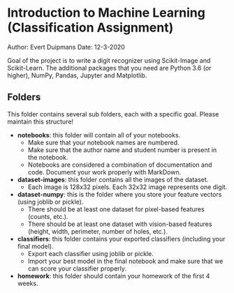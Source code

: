 # Introduction to Machine Learning (Classification Assignment)
Author: Evert Duipmans
Date: 12-3-2020

Goal of the project is to write a digit recognizer using Scikit-Image and Scikit-Learn. The additional packages that you need are Python 3.6 (or higher), NumPy, Pandas, Jupyter and Matplotlib.

## Folders
This folder contains several sub folders, each with a specific goal. Please maintain this structure!

- **notebooks**: this folder will contain all of your notebooks.
    - Make sure that your notebook names are numbered.
    - Make sure that the author name and student number is present in the notebook.
    - Notebooks are considered a combination of documentation and code. Document your work properly with MarkDown.
- **dataset-images**: this folder contains all the images of the dataset.
    - Each image is 128x32 pixels. Each 32x32 image represents one digit.
- **dataset-numpy**: this is the folder where you store your feature vectors (using joblib or pickle).
    - There should be at least one dataset for pixel-based features (counts, etc.).
    - There should be at least one dataset with vision-based features (height, width, perimeter, number of holes, etc.).
- **classifiers**: this folder contains your exported classifiers (including your final model).
    - Export each classifier using joblib or pickle.
    - Import your best model in the final notebook and make sure that we can score your classifier properly.
- **homework**: this folder should contain your homework of the first 4 weeks.